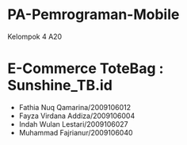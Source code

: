 # PA-Pemrograman-Mobile
Kelompok 4 A20

# E-Commerce ToteBag : Sunshine_TB.id
- Fathia Nuq Qamarina/2009106012
- Fayza Virdana Addiza/2009106004
- Indah Wulan Lestari/2009106027
- Muhammad Fajrianur/2009106040
